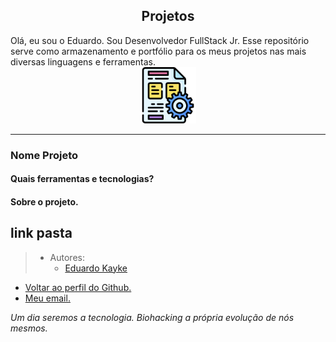 <div align="center">

## Projetos 

</div>
Olá, eu sou o Eduardo. Sou Desenvolvedor FullStack Jr. Esse repositório serve como armazenamento e portfólio para os meus projetos nas mais diversas linguagens e ferramentas.

<div align = "center">
   <img src="images/readme/cabecalho/projetos.png" alt="projetos" width="90"/>
</div>

---
### Nome Projeto
#### Quais ferramentas e tecnologias?
#### Sobre o projeto.
link pasta
---
> - Autores: 
>   - [Eduardo Kayke](https://github.com/EduardoKayke "Perfil do Eduardo")

- [Voltar ao perfil do Github.](https://github.com/EduardoKayke "Perfil do Eduardo") 
- [Meu email.](eduardokaykedasilva@gmail.com "Mande uma mensagem.")

_Um dia seremos a tecnologia. Biohacking a própria evolução de nós mesmos._